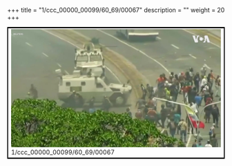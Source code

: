 +++
title = "1/ccc_00000_00099/60_69/00067"
description = ""
weight = 20
+++

<table style="border:2px solid black;max-width:800px;max-height:800px;" 
><tr><td>
<img class="center-fit-jpg"
src="/jpg_/aaa_20190430_NxaOmWaI8sI_00066.jpg">
1/ccc_00000_00099/60_69/00067
</img></td></tr></table>
